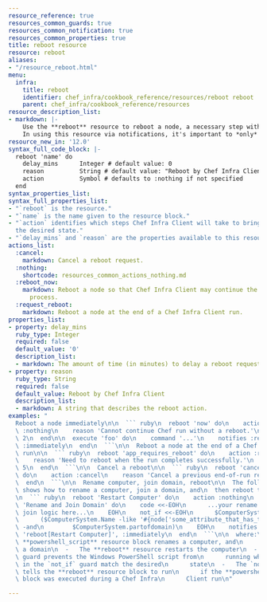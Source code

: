 ```yaml
---
resource_reference: true
resources_common_guards: true
resources_common_notification: true
resources_common_properties: true
title: reboot resource
resource: reboot
aliases:
- "/resource_reboot.html"
menu:
  infra:
    title: reboot
    identifier: chef_infra/cookbook_reference/resources/reboot reboot
    parent: chef_infra/cookbook_reference/resources
resource_description_list:
- markdown: |-
    Use the **reboot** resource to reboot a node, a necessary step with some installations on certain platforms. This resource is supported for use on the Microsoft Windows, macOS, and Linux platforms.
    In using this resource via notifications, it's important to *only* use immediate notifications. Delayed notifications produce unintuitive and probably undesired results.
resource_new_in: '12.0'
syntax_full_code_block: |-
  reboot 'name' do
    delay_mins      Integer # default value: 0
    reason          String # default value: "Reboot by Chef Infra Client"
    action          Symbol # defaults to :nothing if not specified
  end
syntax_properties_list:
syntax_full_properties_list:
- "`reboot` is the resource."
- "`name` is the name given to the resource block."
- "`action` identifies which steps Chef Infra Client will take to bring the node into
  the desired state."
- "`delay_mins` and `reason` are the properties available to this resource."
actions_list:
  :cancel:
    markdown: Cancel a reboot request.
  :nothing:
    shortcode: resources_common_actions_nothing.md
  :reboot_now:
    markdown: Reboot a node so that Chef Infra Client may continue the installation
      process.
  :request_reboot:
    markdown: Reboot a node at the end of a Chef Infra Client run.
properties_list:
- property: delay_mins
  ruby_type: Integer
  required: false
  default_value: '0'
  description_list:
  - markdown: The amount of time (in minutes) to delay a reboot request.
- property: reason
  ruby_type: String
  required: false
  default_value: Reboot by Chef Infra Client
  description_list:
  - markdown: A string that describes the reboot action.
examples: "
  Reboot a node immediately\n\n  ``` ruby\n  reboot 'now' do\n    action\
  \ :nothing\n    reason 'Cannot continue Chef run without a reboot.'\n    delay_mins\
  \ 2\n  end\n\n  execute 'foo' do\n    command '...'\n    notifies :reboot_now, 'reboot[now]',\
  \ :immediately\n  end\n  ```\n\n  Reboot a node at the end of a Chef Infra Client\
  \ run\n\n  ``` ruby\n  reboot 'app_requires_reboot' do\n    action :request_reboot\n\
  \    reason 'Need to reboot when the run completes successfully.'\n    delay_mins\
  \ 5\n  end\n  ```\n\n  Cancel a reboot\n\n  ``` ruby\n  reboot 'cancel_reboot_request'\
  \ do\n    action :cancel\n    reason 'Cancel a previous end-of-run reboot request.'\n\
  \  end\n  ```\n\n  Rename computer, join domain, reboot\n\n  The following example\
  \ shows how to rename a computer, join a domain, and\n  then reboot the computer:\n\
  \n  ``` ruby\n  reboot 'Restart Computer' do\n    action :nothing\n  end\n\n  powershell_script\
  \ 'Rename and Join Domain' do\n    code <<-EOH\n      ...your rename and domain\
  \ join logic here...\n    EOH\n    not_if <<-EOH\n      $ComputerSystem = gwmi win32_computersystem\n\
  \      ($ComputerSystem.Name -like '#{node['some_attribute_that_has_the_new_name']}')\
  \ -and\n        $ComputerSystem.partofdomain)\n    EOH\n    notifies :reboot_now,\
  \ 'reboot[Restart Computer]', :immediately\n  end\n  ```\n\n  where:\n\n  -   The\
  \ **powershell_script** resource block renames a computer, and\n      then joins\
  \ a domain\n  -   The **reboot** resource restarts the computer\n  -   The `not_if`\
  \ guard prevents the Windows PowerShell script from\n      running when the settings\
  \ in the `not_if` guard match the desired\n      state\n  -   The `notifies` statement\
  \ tells the **reboot** resource block to run\n      if the **powershell_script**\
  \ block was executed during a Chef Infra\n      Client run\n"

---
```

